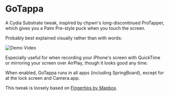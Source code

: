 # GoTappa

A Cydia Substrate tweak, inspired by chpwn's long-discontinued ProTapper, which gives you a Palm Pre-style puck when you touch the screen.

Probably best explained visually rather than with words:

![Demo Video](http://i.imgur.com/yeYMS32.gif)

Especially useful for when recording your iPhone's screen with QuickTime or mirroring your screen over AirPlay, though it looks good any time.

When enabled, GoTappa runs in all apps (including SpringBoard), except for at the lock screen and Camera.app.

This tweak is loosely based on [Fingertips by Mapbox](https://github.com/mapbox/Fingertips).
